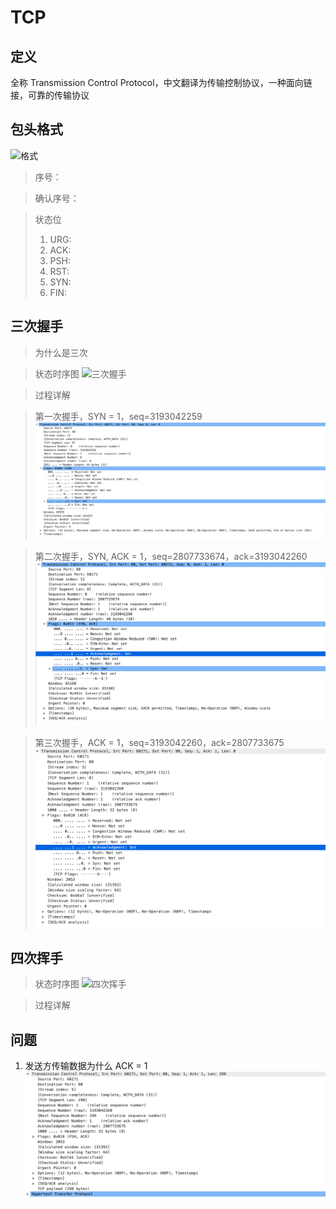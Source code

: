 # TCP

## 定义
全称 Transmission Control Protocol，中文翻译为传输控制协议，一种面向链接，可靠的传输协议

## 包头格式
![格式](https://static001.geekbang.org/resource/image/64/bf/642947c94d6682a042ad981bfba39fbf.jpg)

> 序号：

> 确认序号：

> 状态位  
> 1. URG:
> 2. ACK:
> 3. PSH:
> 3. RST:
> 4. SYN:
> 5. FIN:

## 三次握手
> 为什么是三次

> 状态时序图
![三次握手](https://static001.geekbang.org/resource/image/c0/08/c067fe62f49e8152368c7be9d91adc08.jpg)

> 过程详解

> 第一次握手，SYN = 1，seq=3193042259
![第一次握手](./images/first_handshake.png)

> 第二次握手，SYN, ACK = 1，seq=2807733674，ack=3193042260
![第二次握手](./images/second_handshake.png)

> 第三次握手，ACK = 1，seq=3193042260，ack=2807733675
![第二次握手](./images/third_handshake.png)

## 四次挥手

> 状态时序图
![四次挥手](https://static001.geekbang.org/resource/image/bf/13/bf1254f85d527c77cc4088a35ac11d13.jpg)

> 过程详解
> 

## 问题
1. 发送方传输数据为什么 ACK = 1
![传输数据](./images/transfer_data_1.png)